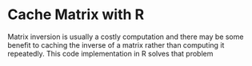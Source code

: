 # Cache Matrix with R
Matrix inversion is usually a costly computation and there may be some
benefit to caching the inverse of a matrix rather than computing it
repeatedly. This code implementation in R solves that problem

